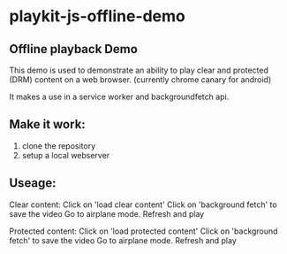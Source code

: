 # playkit-js-offline-demo
Offline playback Demo
----------------------


This demo is used to demonstrate an ability to play clear and protected (DRM) content on a web browser. (currently chrome canary for android)

It makes a use in a service worker and backgroundfetch api.


Make it work:
-------------
1. clone the repository
2. setup a local webserver

Useage:
------
Clear content:
Click on 'load clear content'
Click on 'background fetch' to save the video
Go to airplane mode.
Refresh and play

Protected content:
Click on 'load protected content'
Click on 'background fetch' to save the video
Go to airplane mode.
Refresh and play

